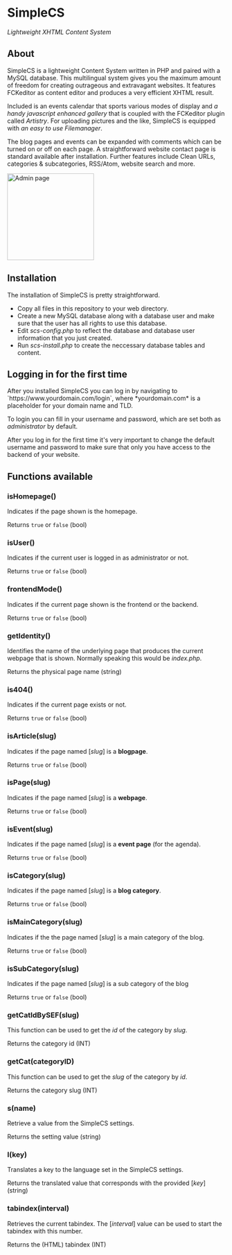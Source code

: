 <h1>SimpleCS</h1>
<p><em>Lightweight XHTML Content System</em></p>
<h2>About</h2>
SimpleCS is a lightweight Content System written in PHP and paired with a MySQL database. This multilingual system gives you the maximum amount of freedom for creating outrageous and extravagant websites. It features FCKeditor as content editor and produces a very efficient XHTML result.

Included is an events calendar that sports various modes of display and *a handy javascript enhanced gallery* that is coupled with the FCKeditor plugin called *Artistry*. For uploading pictures and the like, SimpleCS is equipped with *an easy to use Filemanager*. 

The blog pages and events can be expanded with comments which can be turned on or off on each page. A straightforward website contact page is standard available after installation. Further features include Clean URLs, categories & subcategories, RSS/Atom, website search and more.

<img width="200" src="https://web2.werkzien.nl/userfiles/admin.png" alt="Admin page" />

<h2>Installation</h2>
The installation of SimpleCS is pretty straightforward.

* Copy all files in this repository to your web directory.
* Create a new MySQL database along with a database user and make sure that the user has all rights to use this database.
* Edit *scs-config.php* to reflect the database and database user information that you just created.
* Run *scs-install.php* to create the neccessary database tables and content.

<h2>Logging in for the first time</h2>
After you installed SimpleCS you can log in by navigating to `https://www.yourdomain.com/login`, where *yourdomain.com* is a placeholder for your domain name and TLD. 

To login you can fill in your username and password, which are set both as *administrator* by default.

After you log in for the first time it's very important to change the default username and password to make sure that only you have access to the backend of your website.

<h2>Functions available</h2>

### isHomepage()

Indicates if the page shown is the homepage.

Returns `true` or `false` (bool)

### isUser()

Indicates if the current user is logged in as administrator or not.

Returns `true` or `false` (bool)

### frontendMode()

Indicates if the current page shown is the frontend or the backend.

Returns `true` or `false` (bool)

### getIdentity()

Identifies the name of the underlying page that produces the current webpage that is shown. Normally speaking this would be *index.php*.

Returns the physical page name (string)

### is404()

Indicates if the current page exists or not.

Returns `true` or `false` (bool)

### isArticle(slug)

Indicates if the page named [*slug*] is a **blogpage**.

Returns `true` or `false` (bool)

### isPage(slug)

Indicates if the page named [*slug*] is a **webpage**.

Returns `true` or `false` (bool)

### isEvent(slug)

Indicates if the page named [*slug*] is a **event page** (for the agenda).

Returns `true` or `false` (bool)

### isCategory(slug)

Indicates if the page named [*slug*] is a **blog category**.

Returns `true` or `false` (bool)

### isMainCategory(slug)

Indicates if the the page named [*slug*] is a main category of the blog.

Returns `true` or `false` (bool)

### isSubCategory(slug)

Indicates if the page named [*slug*] is a sub category of the blog

Returns `true` or `false` (bool)

### getCatIdBySEF(slug)

This function can be used to get the *id* of the category by *slug*.

Returns the category id (INT)

### getCat(categoryID)

This function can be used to get the *slug* of the category by *id*.

Returns the category slug (INT)

### s(name)

Retrieve a value from the SimpleCS settings.

Returns the setting value (string)

### l(key)

Translates a key to the language set in the SimpleCS settings.

Returns the translated value that corresponds with the provided [*key*] (string)

### tabindex(interval)

Retrieves the current tabindex. The [*interval*] value can be used to start the tabindex with this number.

Returns the (HTML) tabindex (INT)

